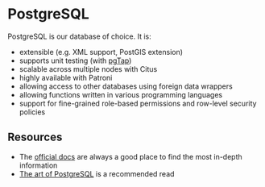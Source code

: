 # PostgreSQL

PostgreSQL is our database of choice. It is:

- extensible (e.g. XML support, PostGIS extension)
- supports unit testing (with [pgTap](https://pgtap.org/))
- scalable across multiple nodes with Citus
- highly available with Patroni
- allowing access to other databases using foreign data wrappers
- allowing functions written in various programming languages
- support for fine-grained role-based permissions and row-level security policies

## Resources

- The [official docs](https://www.postgresql.org/docs/current/index.html) are always a good place to find the most in-depth information
- [The art of PostgreSQL](https://theartofpostgresql.com/) is a recommended read
